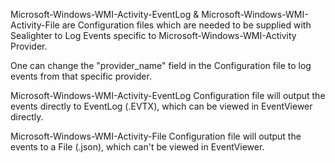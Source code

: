 Microsoft-Windows-WMI-Activity-EventLog & Microsoft-Windows-WMI-Activity-File are Configuration files which are needed to be supplied with Sealighter to Log Events specific to Microsoft-Windows-WMI-Activity Provider. 

One can change the "provider_name" field in the Configuration file to log events from that specific provider.



Microsoft-Windows-WMI-Activity-EventLog Configuration file will output the events directly to EventLog (.EVTX), which can be viewed in EventViewer directly.

Microsoft-Windows-WMI-Activity-File Configuration file will output the events to a File (.json), which can't be viewed in EventViewer.
